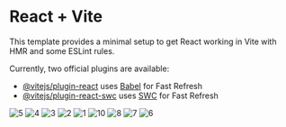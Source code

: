 # React + Vite

This template provides a minimal setup to get React working in Vite with HMR and some ESLint rules.

Currently, two official plugins are available:

- [@vitejs/plugin-react](https://github.com/vitejs/vite-plugin-react/blob/main/packages/plugin-react/README.md) uses [Babel](https://babeljs.io/) for Fast Refresh
- [@vitejs/plugin-react-swc](https://github.com/vitejs/vite-plugin-react-swc) uses [SWC](https://swc.rs/) for Fast Refresh


![5](https://github.com/user-attachments/assets/20400da7-ae4a-42ae-846e-f00ef2c75e34)
![4](https://github.com/user-attachments/assets/d527cbfc-ca21-479b-9941-f30aab442eb8)
![3](https://github.com/user-attachments/assets/9421339b-02f7-454f-95c7-459cc3e461e1)
![2](https://github.com/user-attachments/assets/1bc90088-5de6-4ea6-9c3a-21824ab335ef)
![1](https://github.com/user-attachments/assets/390655d0-e2ea-4093-80e3-f4cf8a94af4d)
![10](https://github.com/user-attachments/assets/660e584c-2784-4b05-b508-3d05b4a0ab8e)
![8](https://github.com/user-attachments/assets/6175d24f-3329-4dec-968d-0fdf01179bef)
![7](https://github.com/user-attachments/assets/b715a0f8-a320-415e-9c76-2ef0c6f4ec60)
![6](https://github.com/user-attachments/assets/e1a18e28-619e-4e90-b339-e7181f923725)
